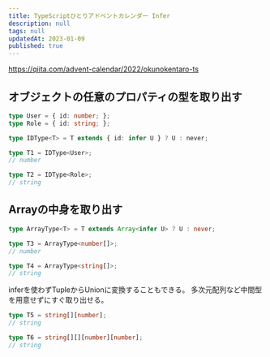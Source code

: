 ```yaml
---
title: TypeScriptひとりアドベントカレンダー Infer
description: null
tags: null
updatedAt: 2023-01-09
published: true
---
```


https://qiita.com/advent-calendar/2022/okunokentaro-ts

## オブジェクトの任意のプロパティの型を取り出す

```ts
type User = { id: number; };
type Role = { id: string; };

type IDType<T> = T extends { id: infer U } ? U : never;

type T1 = IDType<User>;
// number

type T2 = IDType<Role>;
// string
```

## Arrayの中身を取り出す

```ts
type ArrayType<T> = T extends Array<infer U> ? U : never;

type T3 = ArrayType<number[]>;
// number

type T4 = ArrayType<string[]>;
// string
```

inferを使わずTupleからUnionに変換することもできる。
多次元配列など中間型を用意せずにすぐ取り出せる。

```ts
type T5 = string[][number];
// string

type T6 = string[][][number][number];
// string
```

